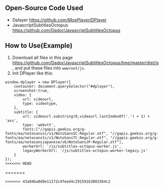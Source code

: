 ## Open-Source Code Used
* Dplayer https://github.com/MoePlayer/DPlayer
* JavascriptSubtitlesOctopus https://github.com/Dador/JavascriptSubtitlesOctopus
## How to Use(Example)
1. Download all files in this page https://github.com/Dador/JavascriptSubtitlesOctopus/tree/master/dist/js, and put these files into ```wwwroot/js```.
2. Init DPlayer like this:
```
window.dplayer = new DPlayer({  
    container: document.querySelector("#dplayer"),  
    screenshot:true,  
    video: {  
        url: videourl,  
        type: videotype,  
    },  
    subtitle: {  
        url: videourl.substring(0,videourl.lastIndexOf('.') + 1) + 'ass',  
        type: 'webvtt',  
        fonts:["//gapis.geekzu.org/g-fonts/ea/notosanssc/v1/NotoSansSC-Regular.otf", "//gapis.geekzu.org/g-fonts/ea/notosanstc/v1/NotoSansTC-Regular.otf", "//gapis.geekzu.org/g-fonts/ea/notosansjapanese/v6/NotoSansJP-Regular.otf"],  
        workerUrl: '/js/subtitles-octopus-worker.js',  
        legacyWorkerUrl: '/js/subtitles-octopus-worker-legacy.js'  
    }  
});  
<<<<<<< HEAD
```
=======
```
>>>>>>> 43a04ba0d9e11172c4feed4c29159163003364c2
